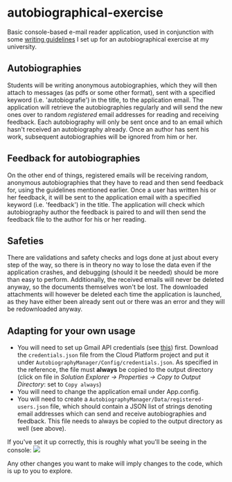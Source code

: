 # autobiographical-exercise

Basic console-based e-mail reader application, used in conjunction with some [writing guidelines](https://docs.google.com/document/d/18doylw8PJhlrARf5Pvpo_ae5FfNPjlZqvVm_UAUXfQU/edit?usp=sharing) I set up for an autobiographical exercise at my university.

## Autobiographies
Students will be writing anonymous autobiographies, which they will then attach to messages (as pdfs or some other format), sent with a specified keyword (i.e. 'autobiografie') in the title, to the application email. 
The application will retrieve the autobiographies regularly and will send the new ones over to random *registered* email addresses for reading and receiving feedback.
Each autobiography will only be sent once and to an email which hasn't received an autobiography already. 
Once an author has sent his work, subsequent autobiographies will be ignored from him or her.

## Feedback for autobiographies
On the other end of things, registered emails will be receiving random, anonymous autobiographies that they have to read and then send feedback for, using the guidelines mentioned earlier.
Once a user has written his or her feedback, it will be sent to the application email with a specified keyword (i.e. 'feedback') in the title.
The application will check which autobiography author the feedback is paired to and will then send the feedback file to the author for his or her reading.

## Safeties
There are validations and safety checks and logs done at just about every step of the way, so there is in theory no way to lose the data even if the application crashes, and debugging (should it be needed) should be more than easy to perform. Additionally, the received emails will never be deleted anyway, so the documents themselves won't be lost. The downloaded attachments will however be deleted each time the application is launched, as they have either been already sent out or there was an error and they will be redownloaded anyway.

## Adapting for your own usage
- You will need to set up Gmail API credentials (see [this](https://developers.google.com/gmail/api/quickstart/dotnet)) first. Download the `credentials.json` file from the Cloud Platform project and put it under `AutobiographyManager/Config/credentials.json`. As specified in the reference, the file must **always** be copied to the output directory (click on file in _Solution Explorer -> Properties -> Copy to Output Directory_: set to `Copy always`)
- You will need to change the application email under App.config.
- You will need to create a `AutobiographyManager/Data/registered-users.json` file, which should contain a JSON list of strings denoting email addresses which can send and receive autobiographies and feedback. This file needs to always be copied to the output directory as well (see above).

If you've set it up correctly, this is roughly what you'll be seeing in the console:
![](https://i.imgur.com/AoFqTY1.png)

Any other changes you want to make will imply changes to the code, which is up to you to explore.
